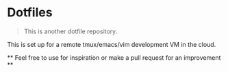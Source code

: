 # Dotfiles

> This is another dotfile repository.

This is set up for a remote tmux/emacs/vim development VM in the cloud.

** Feel free to use for inspiration or make a pull request for an improvement **


